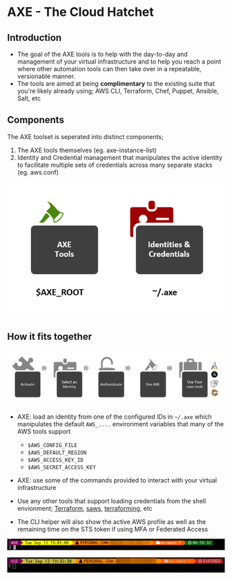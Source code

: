 # AXE - The Cloud Hatchet

## Introduction

 - The goal of the AXE tools is to help with the day-to-day and management of your virtual infrastructure and to help you reach a point where other automation tools can then take over in a repeatable, versionable manner.
 - The tools are aimed at being **complimentary** to the existing suite that you're likely already using; AWS CLI, Terraform, Chef, Puppet, Ansible, Salt, etc


## Components

The AXE toolset is seperated into distinct components;

1. The AXE tools themselves (eg. axe-instance-list)
2. Identity and Credential management that manipulates the active identity to facilitate multiple sets of credentials across many separate stacks (eg. aws.conf)

![AXE Components](media/images/axe_components.png)


## How it fits together

![AXE Workflow](media/images/axe_workflow.png)

 - AXE: load an identity from one of the configured IDs in `~/.axe` which manipulates the default `AWS_....` environment variables that many of the AWS tools support
     + `$AWS_CONFIG_FILE`
     + `$AWS_DEFAULT_REGION`
     + `$AWS_ACCESS_KEY_ID`
     + `$AWS_SECRET_ACCESS_KEY`

 - AXE: use some of the commands provided to interact with your virtual infrastructure
 - Use any other tools that support loading credentials from the shell envionment; [Terraform], [saws], [terraforming], etc
 - The CLI helper will also show the active AWS profile as well as the remaining time on the STS token if using MFA or Federated Access

![AXE STS Token Valid](media/images/axe_cred_token_valid.png)

![AXE STS Token Expired](media/images/axe_cred_token_expired.png)


[Terraform]: http://terraform.io/
[saws]: https://github.com/donnemartin/saws
[terraforming]: https://github.com/dtan4/terraforming

